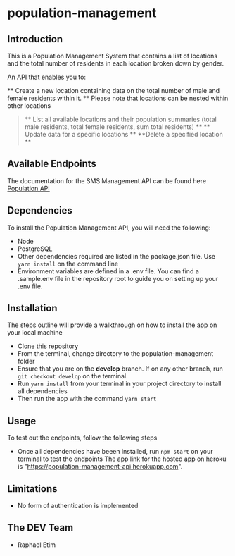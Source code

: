 # population-management

## Introduction 
This is a Population Management System that contains a list of locations and the total number of residents in each location broken down by gender.

An API that enables you to:

** Create a new location containing data on the total number of male and female residents within it. ** 
Please note that locations can be nested within other locations
> ** List all available locations and their population summaries (total male residents, total female residents, sum total residents) ** 
> ** Update data for a specific locations ** 
> **Delete a specified location **

## Available Endpoints
The documentation for the SMS Management API can be found here [Population API](https://documenter.getpostman.com/view/2052029/RznLGbGX)


## Dependencies

To install the Population Management API, you will need the following:
- Node
- PostgreSQL
- Other dependencies required are listed in the package.json file. Use `yarn install` on the command line
- Environment variables are defined in a .env file. You can find a .sample.env file in the repository root to guide you on setting up your .env file.

## Installation

The steps outline will provide a walkthrough on how to install the app on your local machine

- Clone this repository
- From the terminal, change directory to the population-management folder
- Ensure that you are on the **develop** branch. If on any other branch, run `git checkout develop` on the terminal.
-  Run `yarn install` from your terminal in your project directory to install all dependencies
-  Then run the app with the command `yarn start`


## Usage
To test out the endpoints, follow the following steps
- Once all dependencies have beeen installed, run `npm start` on your terminal to test the endpoints
The app link for the hosted app on heroku is "https://population-management-api.herokuapp.com".

## Limitations
- No form of authentication is implemented

## The DEV Team
- Raphael Etim
